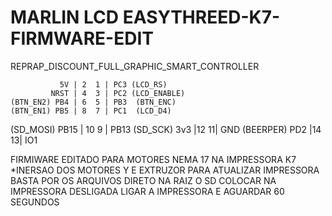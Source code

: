 # MARLIN LCD EASYTHREED-K7-FIRMWARE-EDIT
REPRAP_DISCOUNT_FULL_GRAPHIC_SMART_CONTROLLER
 
                
               5V | 2  1 | PC3 (LCD_RS)
             NRST | 4  3 | PC2 (LCD_ENABLE)
    (BTN_EN2) PB4 | 6  5 | PB3  (BTN_ENC)
    (BTN_EN1) PB5 | 8  7 | PC1  (LCD_D4)
   (SD_MOSI) PB15 | 10 9 | PB13 (SD_SCK)
              3v3 |12  11| GND
    (BEERPER) PD2 |14  13| IO1
      

FIRMIWARE EDITADO PARA MOTORES NEMA 17 NA IMPRESSORA K7 
*INERSAO DOS MOTORES Y E EXTRUZOR 
PARA ATUALIZAR IMPRESSORA BASTA POR OS ARQUIVOS DIRETO NA RAIZ O SD
COLOCAR NA IMPRESSORA DESLIGADA 
LIGAR A IMPRESSORA E AGUARDAR 60 SEGUNDOS
